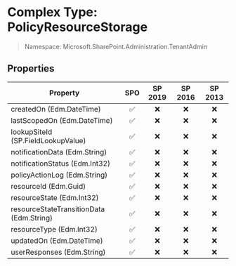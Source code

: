 # Complex Type: PolicyResourceStorage

> Namespace: Microsoft.SharePoint.Administration.TenantAdmin

## Properties

Property | SPO | SP 2019 | SP 2016 | SP 2013
----------|:---:|:-------:|:-------:|:-------:
createdOn (Edm.DateTime) | ✅ | ❌ | ❌ | ❌
lastScopedOn (Edm.DateTime) | ✅ | ❌ | ❌ | ❌
lookupSiteId (SP.FieldLookupValue) | ✅ | ❌ | ❌ | ❌
notificationData (Edm.String) | ✅ | ❌ | ❌ | ❌
notificationStatus (Edm.Int32) | ✅ | ❌ | ❌ | ❌
policyActionLog (Edm.String) | ✅ | ❌ | ❌ | ❌
resourceId (Edm.Guid) | ✅ | ❌ | ❌ | ❌
resourceState (Edm.Int32) | ✅ | ❌ | ❌ | ❌
resourceStateTransitionData (Edm.String) | ✅ | ❌ | ❌ | ❌
resourceType (Edm.Int32) | ✅ | ❌ | ❌ | ❌
updatedOn (Edm.DateTime) | ✅ | ❌ | ❌ | ❌
userResponses (Edm.String) | ✅ | ❌ | ❌ | ❌